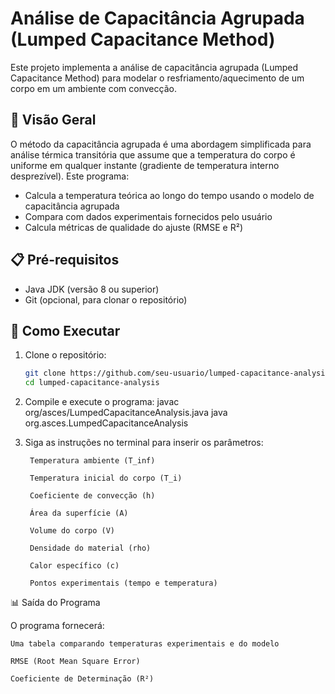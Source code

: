 # Análise de Capacitância Agrupada (Lumped Capacitance Method)

Este projeto implementa a análise de capacitância agrupada (Lumped Capacitance Method) para modelar o resfriamento/aquecimento de um corpo em um ambiente com convecção.

## 📌 Visão Geral

O método da capacitância agrupada é uma abordagem simplificada para análise térmica transitória que assume que a temperatura do corpo é uniforme em qualquer instante (gradiente de temperatura interno desprezível). Este programa:

- Calcula a temperatura teórica ao longo do tempo usando o modelo de capacitância agrupada
- Compara com dados experimentais fornecidos pelo usuário
- Calcula métricas de qualidade do ajuste (RMSE e R²)

## 📋 Pré-requisitos

- Java JDK (versão 8 ou superior)
- Git (opcional, para clonar o repositório)

## 🚀 Como Executar

1. Clone o repositório:
   ```bash
   git clone https://github.com/seu-usuario/lumped-capacitance-analysis.git
   cd lumped-capacitance-analysis
2. Compile e execute o programa:
   javac org/asces/LumpedCapacitanceAnalysis.java
   java org.asces.LumpedCapacitanceAnalysis
3. Siga as instruções no terminal para inserir os parâmetros:

        Temperatura ambiente (T_inf)

        Temperatura inicial do corpo (T_i)

        Coeficiente de convecção (h)

        Área da superfície (A)

        Volume do corpo (V)

        Densidade do material (rho)

        Calor específico (c)

        Pontos experimentais (tempo e temperatura)

📊 Saída do Programa

O programa fornecerá:

    Uma tabela comparando temperaturas experimentais e do modelo

    RMSE (Root Mean Square Error)

    Coeficiente de Determinação (R²)
